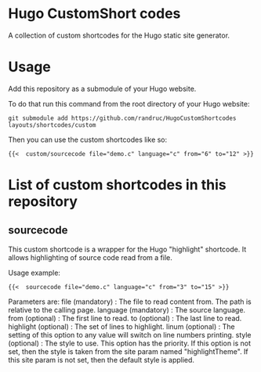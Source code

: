 # Hugo CustomShort codes

A collection of custom shortcodes for the Hugo static site generator.


# Usage

Add this repository as a submodule of your Hugo website.

To do that run this command from the root directory of your Hugo website:

    git submodule add https://github.com/randruc/HugoCustomShortcodes layouts/shortcodes/custom

Then you can use the custom shortcodes like so:

    {{<  custom/sourcecode file="demo.c" language="c" from="6" to="12" >}}


# List of custom shortcodes in this repository

## sourcecode

This custom shortcode is a wrapper for the Hugo "highlight" shortcode. It allows highlighting of source code
read from a file.

Usage example:

    {{<  sourcecode file="demo.c" language="c" from="3" to="15" >}}

Parameters are:
    file      (mandatory) : The file to read content from. The path is relative to the calling page.
    language  (mandatory) : The source language.
    from      (optional)  : The first line to read.
    to        (optional)  : The last line to read.
    highlight (optional)  : The set of lines to highlight.
    linum     (optional)  : The setting of this option to any value will switch on line numbers printing.
    style     (optional)  : The style to use. This option has the priority. If this option is not set, then the style is taken
                            from the site param named "highlightTheme". If this site param is not set, then the default style is
                            applied.
